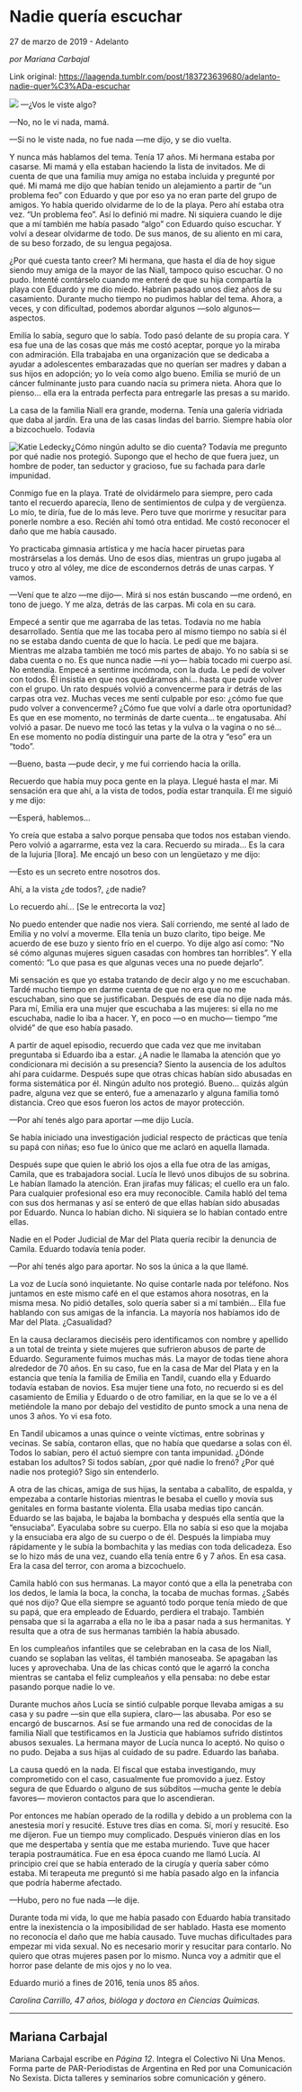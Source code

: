 # Nadie quería escuchar



27 de marzo de 2019 - Adelanto

_por Mariana Carbajal_

Link original: https://laagenda.tumblr.com/post/183723639680/adelanto-nadie-quer%C3%ADa-escuchar

![](https://64.media.tumblr.com/e0b822a7a39b43c47452b0566a147df1/517f6e5a1c5786fe-fe/s500x750/cb881dfefe91a581e0d6c499302333a71805b497.jpg)
—¿Vos le viste algo? 

—No, no le vi nada, mamá. 

—Si no le viste nada, no fue nada —me dijo, y se dio vuelta. 

Y nunca más hablamos del tema. Tenía 17 años. Mi hermana estaba por casarse. Mi mamá y ella estaban haciendo la lista de invitados. Me di cuenta de que una familia muy amiga no estaba incluida y pregunté por qué. Mi mamá me dijo que habían tenido un alejamiento a partir de “un problema feo” con Eduardo y que por eso ya no eran parte del grupo de amigos. Yo había querido olvidarme de lo de la playa. Pero ahí estaba otra vez. “Un problema feo”. Así lo definió mi madre. Ni siquiera cuando le dije que a mí también me había pasado “algo” con Eduardo quiso escuchar. Y volví a desear olvidarme de todo. De sus manos, de su aliento en mi cara, de su beso forzado, de su lengua pegajosa. 

¿Por qué cuesta tanto creer? Mi hermana, que hasta el día de hoy sigue siendo muy amiga de la mayor de las Niall, tampoco quiso escuchar. O no pudo. Intenté contárselo cuando me enteré de que su hija compartía la playa con Eduardo y me dio miedo. Habrían pasado unos diez años de su casamiento. Durante mucho tiempo no pudimos hablar del tema. Ahora, a veces, y con dificultad, podemos abordar algunos —solo algunos— aspectos.

Emilia lo sabía, seguro que lo sabía. Todo pasó delante de su propia cara. Y esa fue una de las cosas que más me costó aceptar, porque yo la miraba con admiración. Ella trabajaba en una organización que se dedicaba a ayudar a adolescentes embarazadas que no querían ser madres y daban a sus hijos en adopción; yo lo veía como algo bueno. Emilia se murió de un cáncer fulminante justo para cuando nacía su primera nieta. Ahora que lo pienso… ella era la entrada perfecta para entregarle las presas a su marido. 

La casa de la familia Niall era grande, moderna. Tenía una galería vidriada que daba al jardín. Era una de las casas lindas del barrio. Siempre había olor a bizcochuelo. Todavía 

![Katie Ledecky](https://64.media.tumblr.com/895b6edefa49d8ac923af174ed52e270/517f6e5a1c5786fe-eb/s400x600/4a959a51492e70c1d399b8c85527fabf247ac20c.jpg)¿Cómo ningún adulto se dio cuenta? Todavía me pregunto por qué nadie nos protegió. Supongo que el hecho de que fuera juez, un hombre de poder, tan seductor y gracioso, fue su fachada para darle impunidad. 

Conmigo fue en la playa. Traté de olvidármelo para siempre, pero cada tanto el recuerdo aparecía, lleno de sentimientos de culpa y de vergüenza. Lo mío, te diría, fue de lo más leve. Pero tuve que morirme y resucitar para ponerle nombre a eso. Recién ahí tomó otra entidad. Me costó reconocer el daño que me había causado. 

Yo practicaba gimnasia artística y me hacía hacer piruetas para mostrárselas a los demás. Uno de esos días, mientras un grupo jugaba al truco y otro al vóley, me dice de escondernos detrás de unas carpas. Y vamos. 

—Vení que te alzo —me dijo—. Mirá si nos están buscando —me ordenó, en tono de juego. Y me alza, detrás de las carpas. Mi cola en su cara. 

Empecé a sentir que me agarraba de las tetas. Todavía no me había desarrollado. Sentía que me las tocaba pero al mismo tiempo no sabía si él no se estaba dando cuenta de que lo hacía. Le pedí que me bajara. Mientras me alzaba también me tocó mis partes de abajo. Yo no sabía si se daba cuenta o no. Es que nunca nadie —ni yo— había tocado mi cuerpo así. No entendía. Empecé a sentirme incómoda, con la duda. Le pedí de volver con todos. Él insistía en que nos quedáramos ahí… hasta que pude volver con el grupo. Un rato después volvió a convencerme para ir detrás de las carpas otra vez. Muchas veces me sentí culpable por eso: ¿cómo fue que pudo volver a convencerme? ¿Cómo fue que volví a darle otra oportunidad? Es que en ese momento, no terminás de darte cuenta… te engatusaba. Ahí volvió a pasar. De nuevo me tocó las tetas y la vulva o la vagina o no sé… En ese momento no podía distinguir una parte de la otra y “eso” era un “todo”. 

—Bueno, basta —pude decir, y me fui corriendo hacia la orilla. 

Recuerdo que había muy poca gente en la playa. Llegué hasta el mar. Mi sensación era que ahí, a la vista de todos, podía estar tranquila. Él me siguió y me dijo: 

—Esperá, hablemos…

Yo creía que estaba a salvo porque pensaba que todos nos estaban viendo. Pero volvió a agarrarme, esta vez la cara. Recuerdo su mirada… Es la cara de la lujuria [llora]. Me encajó un beso con un lengüetazo y me dijo: 

—Esto es un secreto entre nosotros dos. 

Ahí, a la vista ¿de todos?, ¿de nadie?

Lo recuerdo ahí… [Se le entrecorta la voz] 

No puedo entender que nadie nos viera. Salí corriendo, me senté al lado de Emilia y no volví a moverme. Ella tenía un buzo clarito, tipo beige. Me acuerdo de ese buzo y siento frío en el cuerpo. Yo dije algo así como: “No sé cómo algunas mujeres siguen casadas con hombres tan horribles”. Y ella comentó: “Lo que pasa es que algunas veces una no puede dejarlo”. 

Mi sensación es que yo estaba tratando de decir algo y no me escuchaban. Tardé mucho tiempo en darme cuenta de que no era que no me escuchaban, sino que se justificaban. Después de ese día no dije nada más. Para mí, Emilia era una mujer que escuchaba a las mujeres: si ella no me escuchaba, nadie lo iba a hacer. Y, en poco —o en mucho— tiempo “me olvidé” de que eso había pasado. 

A partir de aquel episodio, recuerdo que cada vez que me invitaban preguntaba si Eduardo iba a estar. ¿A nadie le llamaba la atención que yo condicionara mi decisión a su presencia? Siento la ausencia de los adultos ahí para cuidarme. Después supe que otras chicas habían sido abusadas en forma sistemática por él. Ningún adulto nos protegió. Bueno… quizás algún padre, alguna vez que se enteró, fue a amenazarlo y alguna familia tomó distancia. Creo que esos fueron los actos de mayor protección. 

—Por ahí tenés algo para aportar —me dijo Lucía.

Se había iniciado una investigación judicial respecto de prácticas que tenía su papá con niñas; eso fue lo único que me aclaró en aquella llamada. 

Después supe que quien le abrió los ojos a ella fue otra de las amigas, Camila, que es trabajadora social. Lucía le llevó unos dibujos de su sobrina. Le habían llamado la atención. Eran jirafas muy fálicas; el cuello era un falo. Para cualquier profesional eso era muy reconocible. Camila habló del tema con sus dos hermanas y así se enteró de que ellas habían sido abusadas por Eduardo. Nunca lo habían dicho. Ni siquiera se lo habían contado entre ellas. 

Nadie en el Poder Judicial de Mar del Plata quería recibir la denuncia de Camila. Eduardo todavía tenía poder.

—Por ahí tenés algo para aportar. No sos la única a la que llamé. 

La voz de Lucía sonó inquietante. No quise contarle nada por teléfono. Nos juntamos en este mismo café en el que estamos ahora nosotras, en la misma mesa. No pidió detalles, solo quería saber si a mí también… Ella fue hablando con sus amigas de la infancia. La mayoría nos habíamos ido de Mar del Plata. ¿Casualidad? 

En la causa declaramos dieciséis pero identificamos con nombre y apellido a un total de treinta y siete mujeres que sufrieron abusos de parte de Eduardo. Seguramente fuimos muchas más. La mayor de todas tiene ahora alrededor de 70 años. En su caso, fue en la casa de Mar del Plata y en la estancia que tenía la familia de Emilia en Tandil, cuando ella y Eduardo todavía estaban de novios. Esa mujer tiene una foto, no recuerdo si es del casamiento de Emilia y Eduardo o de otro familiar, en la que se lo ve a él metiéndole la mano por debajo del vestidito de punto smock a una nena de unos 3 años. Yo vi esa foto. 

En Tandil ubicamos a unas quince o veinte víctimas, entre sobrinas y vecinas. Se sabía, contaron ellas, que no había que quedarse a solas con él. Todos lo sabían, pero él actuó siempre con tanta impunidad. ¿Dónde estaban los adultos? Si todos sabían, ¿por qué nadie lo frenó? ¿Por qué nadie nos protegió? Sigo sin entenderlo. 

A otra de las chicas, amiga de sus hijas, la sentaba a caballito, de espalda, y empezaba a contarle historias mientras le besaba el cuello y movía sus genitales en forma bastante violenta. Ella usaba medias tipo cancán. Eduardo se las bajaba, le bajaba la bombacha y después ella sentía que la “ensuciaba”. Eyaculaba sobre su cuerpo. Ella no sabía si eso que la mojaba y la ensuciaba era algo de su cuerpo o de él. Después la limpiaba muy rápidamente y le subía la bombachita y las medias con toda delicadeza. Eso se lo hizo más de una vez, cuando ella tenía entre 6 y 7 años. En esa casa. Era la casa del terror, con aroma a bizcochuelo.

Camila habló con sus hermanas. La mayor contó que a ella la penetraba con los dedos, le lamía la boca, la concha, la tocaba de muchas formas. ¿Sabés qué nos dijo? Que ella siempre se aguantó todo porque tenía miedo de que su papá, que era empleado de Eduardo, perdiera el trabajo. También pensaba que si la agarraba a ella no le iba a pasar nada a sus hermanitas. Y resulta que a otra de sus hermanas también la había abusado.

En los cumpleaños infantiles que se celebraban en la casa de los Niall, cuando se soplaban las velitas, él también manoseaba. Se apagaban las luces y aprovechaba. Una de las chicas contó que le agarró la concha mientras se cantaba el feliz cumpleaños y ella pensaba: no debe estar pasando porque nadie lo ve. 

Durante muchos años Lucía se sintió culpable porque llevaba amigas a su casa y su padre —sin que ella supiera, claro— las abusaba. Por eso se encargó de buscarnos. Así se fue armando una red de conocidas de la familia Niall que testificamos en la Justicia que habíamos sufrido distintos abusos sexuales. La hermana mayor de Lucía nunca lo aceptó. No quiso o no pudo. Dejaba a sus hijas al cuidado de su padre. Eduardo las bañaba.

La causa quedó en la nada. El fiscal que estaba investigando, muy comprometido con el caso, casualmente fue promovido a juez. Estoy segura de que Eduardo o alguno de sus súbditos —mucha gente le debía favores— movieron contactos para que lo ascendieran.

Por entonces me habían operado de la rodilla y debido a un problema con la anestesia morí y resucité. Estuve tres días en coma. Sí, morí y resucité. Eso me dijeron. Fue un tiempo muy complicado. Después vinieron días en los que me despertaba y sentía que me estaba muriendo. Tuve que hacer terapia postraumática. Fue en esa época cuando me llamó Lucía. Al principio creí que se había enterado de la cirugía y quería saber cómo estaba. Mi terapeuta me preguntó si me había pasado algo en la infancia que podría haberme afectado. 

—Hubo, pero no fue nada —le dije.

Durante toda mi vida, lo que me había pasado con Eduardo había transitado entre la inexistencia o la imposibilidad de ser hablado. Hasta ese momento no reconocía el daño que me había causado. Tuve muchas dificultades para empezar mi vida sexual. No es necesario morir y resucitar para contarlo. No quiero que otras mujeres pasen por lo mismo. Nunca voy a admitir que el horror pase delante de mis ojos y no lo vea. 

Eduardo murió a fines de 2016, tenía unos 85 años.

*Carolina Carrillo, 47 años, bióloga y doctora en Ciencias Químicas.*

  




---

Mariana Carbajal
----------------

 Mariana Carbajal escribe en *Página 12*. Integra el Colectivo Ni Una Menos. Forma parte de PAR-Periodistas de Argentina en Red por una Comunicación No Sexista. Dicta talleres y seminarios sobre comunicación y género. 

